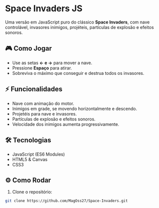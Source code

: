 # Space Invaders JS

Uma versão em JavaScript puro do clássico **Space Invaders**, com nave controlável, invasores inimigos, projéteis, partículas de explosão e efeitos sonoros.

## 🎮 Como Jogar

- Use as setas **← e →** para mover a nave.
- Pressione **Espaço** para atirar.
- Sobreviva o máximo que conseguir e destrua todos os invasores.

## ⚡ Funcionalidades

- Nave com animação do motor.
- Inimigos em grade, se movendo horizontalmente e descendo.
- Projetéis para nave e invasores.
- Partículas de explosão e efeitos sonoros.
- Velocidade dos inimigos aumenta progressivamente.

## 🛠 Tecnologias

- JavaScript (ES6 Modules)
- HTML5 & Canvas
- CSS3

## ⚙️ Como Rodar

1. Clone o repositório:
```bash
git clone https://github.com/MagOss27/Space-Invaders.git
